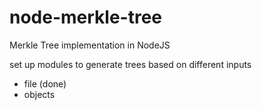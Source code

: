 # node-merkle-tree
Merkle Tree implementation in NodeJS



set up modules to generate trees based on different inputs
* file (done)
* objects
